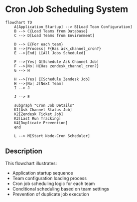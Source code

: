 # Cron Job Scheduling System

```mermaid
flowchart TD
    A[Application Startup] --> B[Load Team Configuration]
    B --> C{Load Teams from Database}
    C --> D[Load Teams from Environment]

    D --> E{For each team}
    E -->|Process| F{Has ask_channel_cron?}
    E -->|End| L[All Jobs Scheduled]

    F -->|Yes| G[Schedule Ask Channel Job]
    F -->|No| H{Has zendesk_channel_cron?}
    G --> H

    H -->|Yes| I[Schedule Zendesk Job]
    H -->|No| J[Next Team]
    I --> J

    J --> E

    subgraph "Cron Job Details"
    K1[Ask Channel Status Job]
    K2[Zendesk Ticket Job]
    K3[Last Run Tracking]
    K4[Duplicate Prevention]
    end

    L --> M[Start Node-Cron Scheduler]
```

## Description

This flowchart illustrates:

- Application startup sequence
- Team configuration loading process
- Cron job scheduling logic for each team
- Conditional scheduling based on team settings
- Prevention of duplicate job execution
